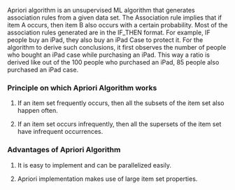 Apriori algorithm is an unsupervised ML algorithm that generates association rules from a given data set. The Association rule implies that if item A occurs, then item B also occurs with a certain probability. Most of the association rules generated are in the IF_THEN format. For example, IF people buy an iPad, they also buy an iPad Case to protect it. For the algorithm to derive such conclusions, it first observes the number of people who bought an iPad case while purchasing an iPad. This way a ratio is derived like out of the 100 people who purchased an iPad, 85 people also purchased an iPad case.

### **Principle on which Apriori Algorithm works**

1. If an item set frequently occurs, then all the subsets of the item set also happen often.
    
2. If an item set occurs infrequently, then all the supersets of the item set have infrequent occurrences.
### **Advantages of Apriori Algorithm**

1. It is easy to implement and can be parallelized easily.
    
2. Apriori implementation makes use of large item set properties.
